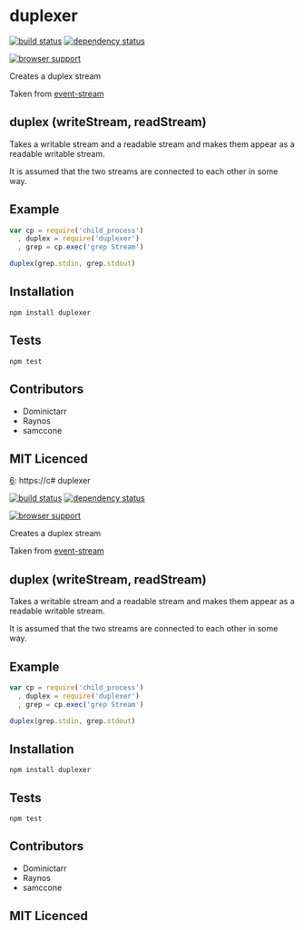 # duplexer

[![build status][1]][2] [![dependency status][3]][4]

[![browser support][5]][6]

Creates a duplex stream

Taken from [event-stream][7]

## duplex (writeStream, readStream)

Takes a writable stream and a readable stream and makes them appear as a readable writable stream.

It is assumed that the two streams are connected to each other in some way.

## Example

```js
var cp = require('child_process')
  , duplex = require('duplexer')
  , grep = cp.exec('grep Stream')

duplex(grep.stdin, grep.stdout)
```

## Installation

`npm install duplexer`

## Tests

`npm test`

## Contributors

 - Dominictarr
 - Raynos
 - samccone

## MIT Licenced

  [1]: https://secure.travis-ci.org/Raynos/duplexer.png
  [2]: https://travis-ci.org/Raynos/duplexer
  [3]: https://david-dm.org/Raynos/duplexer.png
  [4]: https://david-dm.org/Raynos/duplexer
  [5]: https://ci.testling.com/Raynos/duplexer.png
  [6]: https://c# duplexer

[![build status][1]][2] [![dependency status][3]][4]

[![browser support][5]][6]

Creates a duplex stream

Taken from [event-stream][7]

## duplex (writeStream, readStream)

Takes a writable stream and a readable stream and makes them appear as a readable writable stream.

It is assumed that the two streams are connected to each other in some way.

## Example

```js
var cp = require('child_process')
  , duplex = require('duplexer')
  , grep = cp.exec('grep Stream')

duplex(grep.stdin, grep.stdout)
```

## Installation

`npm install duplexer`

## Tests

`npm test`

## Contributors

 - Dominictarr
 - Raynos
 - samccone

## MIT Licenced

  [1]: https://secure.travis-ci.org/Raynos/duplexer.png
  [2]: https://travis-ci.org/Raynos/duplexer
  [3]: https://david-dm.org/Raynos/duplexer.png
  [4]: https://david-dm.org/Raynos/duplexer
  [5]: https://ci.testling.com/Raynos/duplexer.png
  [6]: https://ci.testling.com/Raynos/duplexer
  [7]: https://github.com/dominictarr/event-stream#duplex-writestream-readstream
